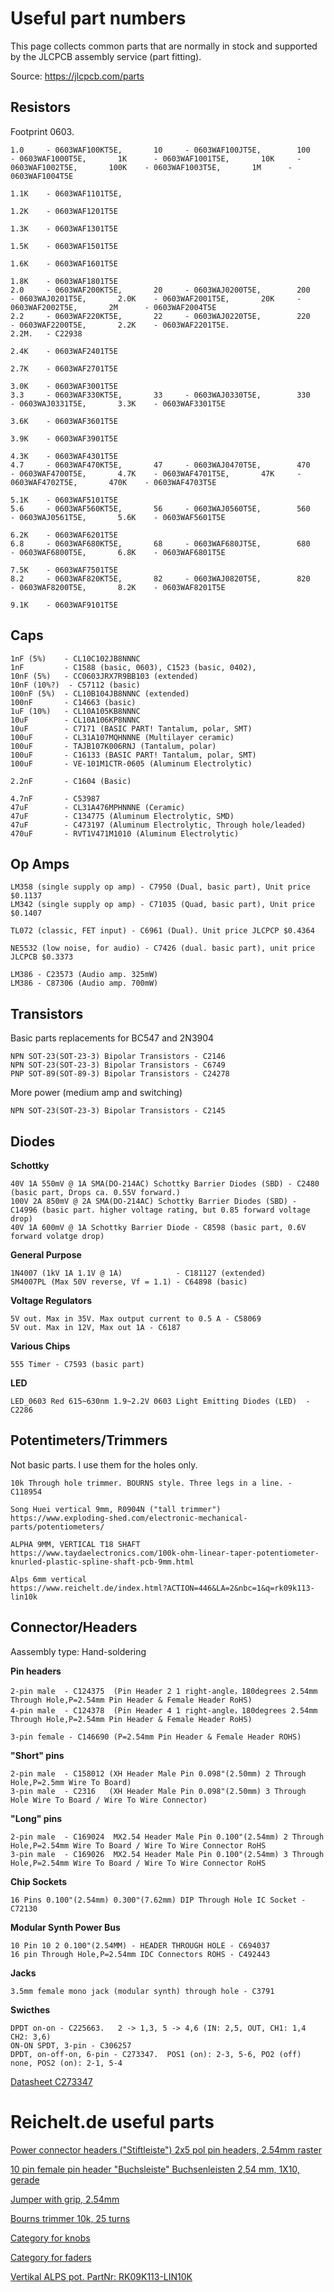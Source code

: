 # Useful part numbers

This page collects common parts that are normally in stock and supported by the JLCPCB assembly service (part fitting).

Source: https://jlcpcb.com/parts


## Resistors

Footprint 0603.

    1.0     - 0603WAF100KT5E,       10     - 0603WAF100JT5E,        100     - 0603WAF1000T5E,       1K      - 0603WAF1001T5E,       10K     - 0603WAF1002T5E,       100K    - 0603WAF1003T5E,       1M      - 0603WAF1004T5E
                                                                                                    1.1K    - 0603WAF1101T5E,       
                                                                                                    1.2K    - 0603WAF1201T5E
                                                                                                    1.3K    - 0603WAF1301T5E
                                                                                                    1.5K    - 0603WAF1501T5E
                                                                                                    1.6K    - 0603WAF1601T5E
                                                                                                    1.8K    - 0603WAF1801T5E
    2.0     - 0603WAF200KT5E,       20     - 0603WAJ0200T5E,        200     - 0603WAJ0201T5E,       2.0K    - 0603WAF2001T5E,       20K     - 0603WAF2002T5E,       2M      - 0603WAF2004T5E
    2.2     - 0603WAF220KT5E,       22     - 0603WAJ0220T5E,        220     - 0603WAF2200T5E,       2.2K    - 0603WAF2201T5E.                                        2.2M.   - C22938
                                                                                                    2.4K    - 0603WAF2401T5E
                                                                                                    2.7K    - 0603WAF2701T5E
                                                                                                    3.0K    - 0603WAF3001T5E
    3.3     - 0603WAF330KT5E,       33     - 0603WAJ0330T5E,        330     - 0603WAJ0331T5E,       3.3K    - 0603WAF3301T5E
                                                                                                    3.6K    - 0603WAF3601T5E
                                                                                                    3.9K    - 0603WAF3901T5E
                                                                                                    4.3K    - 0603WAF4301T5E
    4.7     - 0603WAF470KT5E,       47     - 0603WAJ0470T5E,        470     - 0603WAF4700T5E,       4.7K    - 0603WAF4701T5E,       47K     - 0603WAF4702T5E,       470K    - 0603WAF4703T5E
                                                                                                    5.1K    - 0603WAF5101T5E
    5.6     - 0603WAF560KT5E,       56     - 0603WAJ0560T5E,        560     - 0603WAJ0561T5E,       5.6K    - 0603WAF5601T5E
                                                                                                    6.2K    - 0603WAF6201T5E
    6.8     - 0603WAF680KT5E,       68     - 0603WAF680JT5E,        680     - 0603WAF6800T5E,       6.8K    - 0603WAF6801T5E
                                                                                                    7.5K    - 0603WAF7501T5E
    8.2     - 0603WAF820KT5E,       82     - 0603WAJ0820T5E,        820     - 0603WAF8200T5E,       8.2K    - 0603WAF8201T5E
                                                                                                    9.1K    - 0603WAF9101T5E


## Caps

    1nF (5%)    - CL10C102JB8NNNC
    1nF         - C1588 (basic, 0603), C1523 (basic, 0402), 
    10nF (5%)   - CC0603JRX7R9BB103 (extended)
    10nF (10%?)  - C57112 (basic)
    100nF (5%)  - CL10B104JB8NNNC (extended)
    100nF       - C14663 (basic)
    1uF (10%)   - CL10A105KB8NNNC
    10uF        - CL10A106KP8NNNC
    10uF        - C7171 (BASIC PART! Tantalum, polar, SMT)
    100uF       - CL31A107MQHNNNE (Multilayer ceramic)
    100uF       - TAJB107K006RNJ (Tantalum, polar)
    100uF       - C16133 (BASIC PART! Tantalum, polar, SMT)
    100uF       - VE-101M1CTR-0605 (Aluminum Electrolytic)
    
    2.2nF       - C1604 (Basic)
    
    4.7nF       - C53987
    47uF        - CL31A476MPHNNNE (Ceramic)
    47uF        - C134775 (Aluminum Electrolytic, SMD)
    47uF        - C473197 (Aluminum Electrolytic, Through hole/leaded)
    470uF       - RVT1V471M1010 (Aluminum Electrolytic)
    
    
## Op Amps


    LM358 (single supply op amp) - C7950 (Dual, basic part), Unit price $0.1137
    LM342 (single supply op amp) - C71035 (Quad, basic part), Unit price $0.1407
    
    TL072 (classic, FET input) - C6961 (Dual). Unit price JLCPCP $0.4364
    
    NE5532 (low noise, for audio) - C7426 (dual. basic part), unit price JLCPCB $0.3373
    
    LM386 - C23573 (Audio amp. 325mW)
    LM386 - C87306 (Audio amp. 700mW)
    

## Transistors

Basic parts replacements for BC547 and 2N3904

    NPN SOT-23(SOT-23-3) Bipolar Transistors - C2146
    NPN SOT-23(SOT-23-3) Bipolar Transistors - C6749
    PNP SOT-89(SOT-89-3) Bipolar Transistors - C24278
    
More power (medium amp and switching)

    NPN SOT-23(SOT-23-3) Bipolar Transistors - C2145
    

## Diodes

__Schottky__
    
    40V 1A 550mV @ 1A SMA(DO-214AC) Schottky Barrier Diodes (SBD) - C2480 (basic part, Drops ca. 0.55V forward.)
    100V 2A 850mV @ 2A SMA(DO-214AC) Schottky Barrier Diodes (SBD) - C14996 (basic part. higher voltage rating, but 0.85 forward voltage drop)
    40V 1A 600mV @ 1A Schottky Barrier Diode - C8598 (basic part, 0.6V forward volatge drop)
    
    
__General Purpose__

    1N4007 (1kV 1A 1.1V @ 1A)            - C181127 (extended)
    SM4007PL (Max 50V reverse, Vf = 1.1) - C64898 (basic)

__Voltage Regulators__

    5V out. Max in 35V. Max output current to 0.5 A - C58069
    5V out. Max in 12V, Max out 1A - C6187

__Various Chips__

    555 Timer - C7593 (basic part)


__LED__

    LED_0603 Red 615~630nm 1.9~2.2V 0603 Light Emitting Diodes (LED)  - C2286 
    
## Potentimeters/Trimmers

Not basic parts. I use them for the holes only.

    10k Through hole trimmer. BOURNS style. Three legs in a line. - C118954
    
    Song Huei vertical 9mm, R0904N ("tall trimmer")
    https://www.exploding-shed.com/electronic-mechanical-parts/potentiometers/

    ALPHA 9MM, VERTICAL T18 SHAFT 
    https://www.taydaelectronics.com/100k-ohm-linear-taper-potentiometer-knurled-plastic-spline-shaft-pcb-9mm.html

    Alps 6mm vertical
    https://www.reichelt.de/index.html?ACTION=446&LA=2&nbc=1&q=rk09k113-lin10k

## Connector/Headers

Aassembly type: Hand-soldering 


__Pin headers__

    2-pin male  - C124375  (Pin Header 2 1 right-angle，180degrees 2.54mm Through Hole,P=2.54mm Pin Header & Female Header RoHS)
    4-pin male  - C124378  (Pin Header 4 1 right-angle，180degrees 2.54mm Through Hole,P=2.54mm Pin Header & Female Header RoHS)
    
    3-pin female - C146690 (P=2.54mm Pin Header & Female Header ROHS)
    

__"Short" pins__

    2-pin male  - C158012 (XH Header Male Pin 0.098"(2.50mm) 2 Through Hole,P=2.5mm Wire To Board)
    3-pin male  - C2316   (XH Header Male Pin 0.098"(2.50mm) 3 Through Hole Wire To Board / Wire To Wire Connector)
    
__"Long" pins__

    2-pin male  - C169024  MX2.54 Header Male Pin 0.100"(2.54mm) 2 Through Hole,P=2.54mm Wire To Board / Wire To Wire Connector RoHS
    3-pin male  - C169026  MX2.54 Header Male Pin 0.100"(2.54mm) 3 Through Hole,P=2.54mm Wire To Board / Wire To Wire Connector RoHS

__Chip Sockets__

    16 Pins 0.100"(2.54mm) 0.300"(7.62mm) DIP Through Hole IC Socket - C72130

__Modular Synth Power Bus__

    10 Pin 10 2 0.100"(2.54MM) - HEADER THROUGH HOLE - C694037
    16 pin Through Hole,P=2.54mm IDC Connectors ROHS - C492443 

__Jacks__

    3.5mm female mono jack (modular synth) through hole - C3791
    
__Swicthes__

    DPDT on-on - C225663.   2 -> 1,3, 5 -> 4,6 (IN: 2,5, OUT, CH1: 1,4 CH2: 3,6)
    ON-ON SPDT, 3-pin - C306257
    DPDT, on-off-on, 6-pin - C273347.  POS1 (on): 2-3, 5-6, PO2 (off) none, POS2 (on): 2-1, 5-4
    
   [Datasheet C273347](https://datasheet.lcsc.com/lcsc/1912111437_E-Switch-100AWDP1T2B4M2QE_C273347.pdf)
    
  
# Reichelt.de useful parts

[Power connector headers ("Stiftleiste") 2x5 pol pin headers, 2.54mm raster](https://www.reichelt.de/stiftleisten-c7434.html?ACTION=2&GROUPID=7434&SEARCH=%2A&START=0&OFFSET=16&SHOW=1&r=1&SID=95aaa7c9db2b0b9241c12199dac194e64d82a4c035b84dc390d82)

[10 pin female pin header "Buchsleiste" Buchsenleisten 2,54 mm, 1X10, gerade](https://www.reichelt.de/buchsenleisten-2-54-mm-1x10-gerade-mpe-094-1-010-p119918.html?&trstct=pol_0&nbc=1)

[Jumper with grip, 2.54mm](https://www.reichelt.de/kurzschlussbruecke-schw-m-grifflasche-jumper-2-54gl-sw-p9019.html?&trstct=pol_10&nbc=1)

[Bourns trimmer 10k, 25 turns](https://www.reichelt.de/praezisionspotentiometer-25-gaenge-stehend-10-kohm-64w-10k-p2699.html?&trstct=pol_4&nbc=1)

[Category for knobs](https://www.reichelt.de/zubehoer-fuer-potentiometer-c3139.html?&nbc=1)

[Category for faders](https://www.reichelt.de/schiebepotis-c3713.html?&nbc=1)

[Vertikal ALPS pot. PartNr: RK09K113-LIN10K](https://www.reichelt.de/index.html?ACTION=446&LA=2&nbc=1&q=rk09k113-lin10k)





